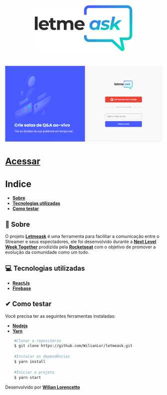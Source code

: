 <h1 align="center">
    <img src="./src/assets/images/logo.svg">
</h1>

<h1>
    <img src="./src/assets/images/Demo.gif">
</h1>

# [**Acessar**](https://letmeask-fe3b5.web.app/)

# Indice
- [**Sobre**](#-sobre)    
- [**Tecnologias utilizadas**](#-tecnologias-utilizadas)
- [**Como testar**](#-como-testar)

## 📖 Sobre

O projeto [**Letmeask**](https://letmeask-fe3b5.web.app/) é uma ferramenta para facilitar a comunicação entre o Streamer e seus espectadores, ele foi desenvolvido durante a [**Next Level Week Together**](https://nextlevelweek.com/) prodizida pela [**Rocketseat**](https://rocketseat.com.br/) com o objetivo de promover a evolução da comunidade como um todo.

## 💻 Tecnologias utilizadas

- [**ReactJs**](https://reactjs.org/)
- [**Firebase**](https://firebase.google.com)

## ✔ Como testar

Você precisa ter as seguintes ferramentas instaladas:

- [**Nodejs**](https://nodejs.org/en/)
- [**Yarn**](https://yarnpkg.com/)

```bash
    #Clonar o repositório
    $ git clone https://github.com/WilianLor/letmeask.git

    #Instalar as dependências
    $ yarn install 

    #Iniciar o projeto
    $ yarn start
```

Desenvolvido por [**Wilian Lorencetto**](https://www.linkedin.com/in/wilian-lorencetto-62a4031a7/)

